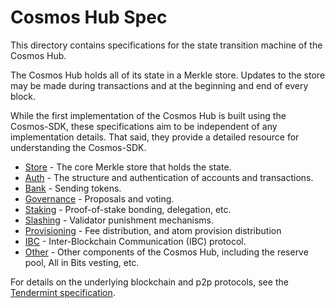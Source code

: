 # Cosmos Hub Spec

This directory contains specifications for the state transition machine of the
Cosmos Hub. 

The Cosmos Hub holds all of its state in a Merkle store. Updates to
the store may be made during transactions and at the beginning and end of every
block.

While the first implementation of the Cosmos Hub is built using the Cosmos-SDK,
these specifications aim to be independent of any implementation details. That
said, they provide a detailed resource for understanding the Cosmos-SDK.

- [Store](store) - The core Merkle store that holds the state.
- [Auth](auth) - The structure and authentication of accounts and transactions.
- [Bank](bank) - Sending tokens.
- [Governance](governance) - Proposals and voting.
- [Staking](staking) - Proof-of-stake bonding, delegation, etc.
- [Slashing](slashing) - Validator punishment mechanisms.
- [Provisioning](provisioning) - Fee distribution, and atom provision distribution 
- [IBC](ibc) - Inter-Blockchain Communication (IBC) protocol.
- [Other](other) - Other components of the Cosmos Hub, including the reserve 
  pool, All in Bits vesting, etc.

For details on the underlying blockchain and p2p protocols, see
the [Tendermint specification](https://github.com/tendermint/tendermint/tree/develop/docs/spec).

